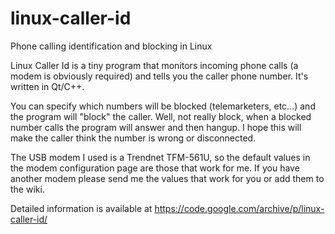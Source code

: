 # linux-caller-id

Phone calling identification and blocking in Linux

Linux Caller Id is a tiny program that monitors incoming phone calls (a modem is obviously required) and tells you the caller phone number. It's written in Qt/C++.

You can specify which numbers will be blocked (telemarketers, etc...) and the program will "block" the caller. Well, not really block, when a blocked number calls the program will answer and then hangup. I hope this will make the caller think the number is wrong or disconnected.

The USB modem I used is a Trendnet TFM-561U, so the default values in the modem configuration page are those that work for me. If you have another modem please send me the values that work for you or add them to the wiki.

Detailed information is available at https://code.google.com/archive/p/linux-caller-id/
